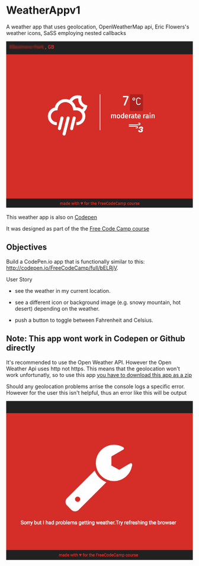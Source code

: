 # WeatherAppv1
A weather app that uses geolocation, OpenWeatherMap api, Eric Flowers's weather icons, SaSS employing nested callbacks


<a href="https://github.com/appijumbo/weatherAppv1/archive/master.zip"><img src="./extras/weather.jpg" width="600"></a>

This weather app is also on [Codepen](http://codepen.io/tom_o/pen/XdXqOB)

It was designed as part of the the [Free Code Camp course](https://www.freecodecamp.com/challenges/show-the-local-weather)


## Objectives

Build a CodePen.io app that is functionally similar to this: http://codepen.io/FreeCodeCamp/full/bELRjV.


User Story

  * see the weather in my current location.

  * see a different icon or background image (e.g. snowy mountain, hot desert) depending on the weather.

  * push a button to toggle between Fahrenheit and Celsius.


## Note: This app wont work in Codepen or Github directly

It's recommended to use the Open Weather API. However the Open Weather Api uses http not https.  This means that the <bold>geolocation won't work unfortunatly</bold>, so to use this app [you have to download this app as a zip](https://github.com/appijumbo/weatherAppv1/archive/master.zip)

Should any geolocation problems arrise the console logs a specific error. However for the user this isn't helpful, thus an error like this will be output

<img src="./extras/geoError.jpg" width="600">



